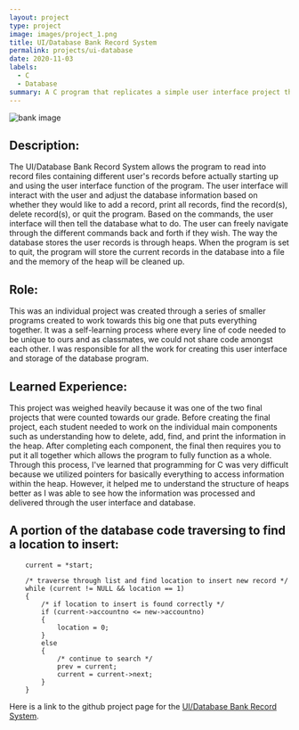 ```yaml
---
layout: project
type: project
image: images/project_1.png
title: UI/Database Bank Record System
permalink: projects/ui-database
date: 2020-11-03
labels:
  - C
  - Database
summary: A C program that replicates a simple user interface project that stores records of users in a database. 
---
```


![bank image](https://tbui00.github.io/images/bank_image.jpg)

## Description:
The UI/Database Bank Record System allows the program to read into record files containing different user's records before actually starting up and using the user interface function of the program. The user interface will interact with the user and adjust the database information based on whether they would like to add a record, print all records, find the record(s), delete record(s), or quit the program. Based on the commands, the user interface will then tell the database what to do. The user can freely navigate through the different commands back and forth if they wish. The way the database stores the user records is through heaps. When the program is set to quit, the program will store the current records in the database into a file and the memory of the heap will be cleaned up. 

## Role:
This was an individual project was created through a series of smaller programs created to work towards this big one that puts everything together. It was a self-learning process where every line of code needed to be unique to ours and as classmates, we could not share code amongst each other. I was responsible for all the work for creating this user interface and storage of the database program. 

## Learned Experience:
This project was weighed heavily because it was one of the two final projects that were counted towards our grade. Before creating the final project, each student needed to work on the individual main components such as understanding how to delete, add, find, and print the information in the heap. After completing each component, the final then requires you to put it all together which allows the program to fully function as a whole. Through this process, I've learned that programming for C was very difficult because we utilized pointers for basically everything to access information within the heap. However, it helped me to understand the structure of heaps better as I was able to see how the information was processed and delivered through the user interface and database.

## A portion of the database code traversing to find a location to insert:

        current = *start;

        /* traverse through list and find location to insert new record */
        while (current != NULL && location == 1)
        {
            /* if location to insert is found correctly */
            if (current->accountno <= new->accountno)
            {
                location = 0;
            }
            else
            {
                /* continue to search */
                prev = current;
                current = current->next;
            }
        }


Here is a link to the github project page for the [UI/Database Bank Record System](https://github.com/tbui00/ui-database-bank).

&nbsp;
&nbsp;

